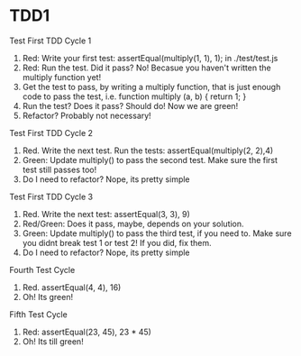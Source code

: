 # TDD1
Test First TDD Cycle 1
1. Red: Write your first test: assertEqual(multiply(1, 1), 1); in ./test/test.js
2. Red: Run the test.  Did it pass?  No!  Becasue you haven't written the multiply function yet!
3. Get the test to pass, by writing a multiply function, that is just enough code to pass the test, i.e. function multiply (a, b) { return 1;
} 
4. Run the test?   Does it pass?   Should do!  Now we are green!
5. Refactor?  Probably not necessary!

Test First TDD Cycle 2
1. Red. Write the next test. Run the tests: assertEqual(multiply(2, 2),4)
2. Green: Update multiply() to pass the second test.  Make sure the first test still passes too!
3. Do I need to refactor?  Nope, its pretty simple

Test First TDD Cycle 3
1. Red. Write the next test: assertEqual(3, 3), 9)
2. Red/Green:  Does it pass, maybe, depends on your solution.
3. Green: Update multiply() to pass the third test, if you need to.  Make sure you didnt break test 1 or test 2!  If you did, fix them.
4. Do I need to refactor?  Nope, its pretty simple

Fourth Test Cycle
1. Red.  assertEqual(4, 4), 16)
2. Oh!  Its green!

Fifth Test Cycle
1. Red:  assertEqual(23, 45), 23 * 45)
2. Oh! Its till green!
